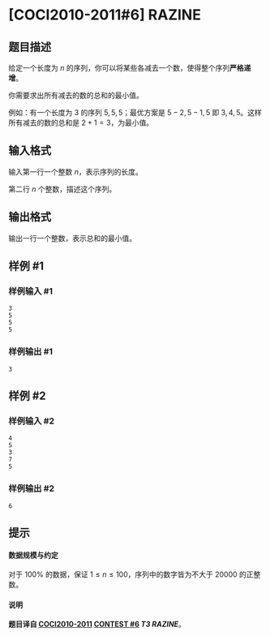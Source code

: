 # [COCI2010-2011#6] RAZINE

## 题目描述

给定一个长度为 $n$ 的序列，你可以将某些各减去一个数，使得整个序列**严格递增**。

你需要求出所有减去的数的总和的最小值。

例如：有一个长度为 $3$ 的序列 $5,5,5$；最优方案是 $5-2,5-1,5$ 即 $3,4,5$。这样所有减去的数的总和是 $2+1=3$，为最小值。

## 输入格式

输入第一行一个整数 $n$，表示序列的长度。

第二行 $n$ 个整数，描述这个序列。

## 输出格式

输出一行一个整数，表示总和的最小值。

## 样例 #1

### 样例输入 #1
```
3
5
5
5
```

### 样例输出 #1

```
3
```

## 样例 #2

### 样例输入 #2
```
4
5
3
7
5
```

### 样例输出 #2

```
6
```

## 提示

#### 数据规模与约定

对于 $100\%$ 的数据，保证 $1\le n\le 100$，序列中的数字皆为不大于 $20000$ 的正整数。

#### 说明

**题目译自 [COCI2010-2011](https://hsin.hr/coci/archive/2010_2011/) [CONTEST #6](https://hsin.hr/coci/archive/2010_2011/contest6_tasks.pdf) *T3 RAZINE***。
